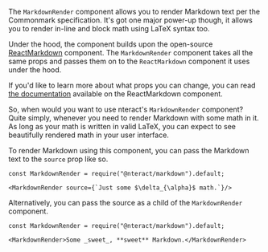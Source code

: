 The `MarkdownRender` component allows you to render Markdown text per the Commonmark specification. It's got one major power-up though, it allows you to render in-line and block math using LaTeX syntax too.

Under the hood, the component builds upon the open-source [ReactMarkdown](https://github.com/rexxars/react-markdown) component. The `MarkdownRender` component takes all the same props and passes them on to the `ReactMarkdown` component it uses under the hood.

If you'd like to learn more about what props you can change, you can read [the documentation](https://github.com/rexxars/react-markdown#options) available on the ReactMarkdown component.

So, when would you want to use nteract's `MarkdownRender` component? Quite simply, whenever you need to render Markdown with some math in it. As long as your math is written in valid LaTeX, you can expect to see beautifully rendered math in your user interface.

To render Markdown using this component, you can pass the Markdown text to the `source` prop like so.

```
const MarkdownRender = require("@nteract/markdown").default;

<MarkdownRender source={`Just some $\delta_{\alpha}$ math.`}/>
```

Alternatively, you can pass the source as a child of the `MarkdownRender` component.

```
const MarkdownRender = require("@nteract/markdown").default;

<MarkdownRender>Some _sweet_, **sweet** Markdown.</MarkdownRender>
```